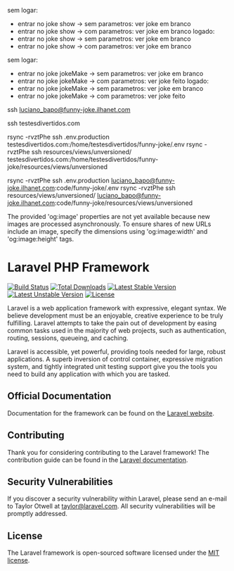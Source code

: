 
sem logar:
- entrar no joke show -> sem parametros: ver joke em branco
- entrar no joke show -> com parametros: ver joke em branco
logado:
- entrar no joke show -> sem parametros: ver joke em branco
- entrar no joke show -> com parametros: ver joke em branco

sem logar:
- entrar no joke jokeMake -> sem parametros: ver joke em branco
- entrar no joke jokeMake -> com parametros: ver joke feito
logado:
- entrar no joke jokeMake -> sem parametros: ver joke em branco
- entrar no joke jokeMake -> com parametros: ver joke feito

ssh luciano_bapo@funny-joke.ilhanet.com

ssh testesdivertidos.com

rsync -rvztPhe ssh .env.production testesdivertidos.com:/home/testesdivertidos/funny-joke/.env
rsync -rvztPhe ssh resources/views/unversioned/ testesdivertidos.com:/home/testesdivertidos/funny-joke/resources/views/unversioned

rsync -rvztPhe ssh .env.production luciano_bapo@funny-joke.ilhanet.com:code/funny-joke/.env
rsync -rvztPhe ssh resources/views/unversioned/ luciano_bapo@funny-joke.ilhanet.com:code/funny-joke/resources/views/unversioned

The provided 'og:image' properties are not yet available because new images are processed asynchronously. 
To ensure shares of new URLs include an image, specify the dimensions using 'og:image:width' and 'og:image:height' tags. 

# Laravel PHP Framework

[![Build Status](https://travis-ci.org/laravel/framework.svg)](https://travis-ci.org/laravel/framework)
[![Total Downloads](https://poser.pugx.org/laravel/framework/d/total.svg)](https://packagist.org/packages/laravel/framework)
[![Latest Stable Version](https://poser.pugx.org/laravel/framework/v/stable.svg)](https://packagist.org/packages/laravel/framework)
[![Latest Unstable Version](https://poser.pugx.org/laravel/framework/v/unstable.svg)](https://packagist.org/packages/laravel/framework)
[![License](https://poser.pugx.org/laravel/framework/license.svg)](https://packagist.org/packages/laravel/framework)

Laravel is a web application framework with expressive, elegant syntax. We believe development must be an enjoyable, creative experience to be truly fulfilling. Laravel attempts to take the pain out of development by easing common tasks used in the majority of web projects, such as authentication, routing, sessions, queueing, and caching.

Laravel is accessible, yet powerful, providing tools needed for large, robust applications. A superb inversion of control container, expressive migration system, and tightly integrated unit testing support give you the tools you need to build any application with which you are tasked.

## Official Documentation

Documentation for the framework can be found on the [Laravel website](http://laravel.com/docs).

## Contributing

Thank you for considering contributing to the Laravel framework! The contribution guide can be found in the [Laravel documentation](http://laravel.com/docs/contributions).

## Security Vulnerabilities

If you discover a security vulnerability within Laravel, please send an e-mail to Taylor Otwell at taylor@laravel.com. All security vulnerabilities will be promptly addressed.

## License

The Laravel framework is open-sourced software licensed under the [MIT license](http://opensource.org/licenses/MIT).
